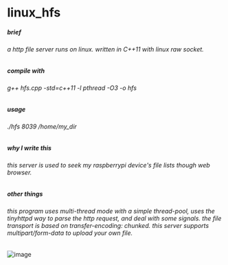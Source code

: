 # linux_hfs
##### brief
###### a http file server runs on linux. written in C++11 with linux raw socket.
##### compile with
###### g++ hfs.cpp -std=c++11 -l pthread -O3 -o hfs
##### usage
###### ./hfs 8039 /home/my_dir
##### why I write this
###### this server is used to seek my raspberrypi device's file lists though web browser.
##### other things
###### this program uses multi-thread mode with a simple thread-pool, uses the tinyhttpd way to parse the http request, and deal with some signals. the file transport is based on transfer-encoding: chunked. this server supports multipart/form-data to upload your own file.
![image](https://github.com/user-attachments/assets/bb6a48df-d67b-48a4-9bf6-d58827d44891)

